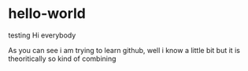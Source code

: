 # hello-world
testing 
Hi everybody 

As you can see i am trying to learn github, well i know a little bit but it is theoritically so kind of combining
